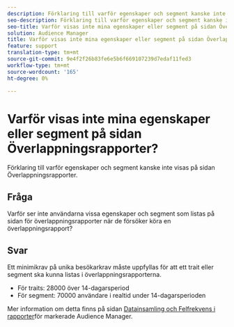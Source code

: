 ```yaml
---
description: Förklaring till varför egenskaper och segment kanske inte visas på sidan Överlappningsrapporter.
seo-description: Förklaring till varför egenskaper och segment kanske inte visas på sidan Överlappningsrapporter.
seo-title: Varför visas inte mina egenskaper eller segment på sidan Överlappningsrapporter?
solution: Audience Manager
title: Varför visas inte mina egenskaper eller segment på sidan Överlappningsrapporter?
feature: support
translation-type: tm+mt
source-git-commit: 9e4f2f26b83fe6e5b6f669107239d7edaf11fed3
workflow-type: tm+mt
source-wordcount: '165'
ht-degree: 0%

---
```



# Varför visas inte mina egenskaper eller segment på sidan Överlappningsrapporter?

Förklaring till varför egenskaper och segment kanske inte visas på sidan Överlappningsrapporter.

## Fråga

Varför ser inte användarna vissa egenskaper och segment som listas på sidan för överlappningsrapporter när de försöker köra en överlappningsrapport?

## Svar

Ett minimikrav på unika besökarkrav måste uppfyllas för att ett trait eller segment ska kunna listas i överlappningsrapporterna.

* För traits: 28000 över 14-dagarsperiod
* För segment: 70000 användare i realtid under 14-dagarsperioden

Mer information om detta finns på sidan [Datainsamling och Felfrekvens i rapporter](..//reporting/report-sampling.md)för markerade Audience Manager.
